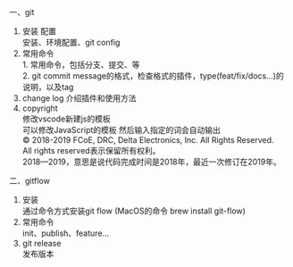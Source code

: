 一、git
  1. 安装 配置<br>
    安装、环境配置、git config<br>
  2. 常用命令<br>
    1. 常用命令，包括分支、提交、等<br>
    2. git commit message的格式，检查格式的插件，type(feat/fix/docs...)的说明，以及tag<br>
  3. change log
    介绍插件和使用方法<br>
  4. copyright<br>
    修改vscode新建js的模板<br>
    可以修改JavaScript的模板 然后输入指定的词会自动输出<br>
    © 2018-2019 FCoE, DRC, Delta Electronics, Inc. All Rights Reserved.<br>
    All rights reserved表示保留所有权利。<br>
    2018—2019，意思是说代码完成时间是2018年，最近一次修订在2019年。<br>

二、gitflow
  1. 安装<br>
    通过命令方式安装git flow    (MacOS的命令  brew install git-flow)
  2. 常用命令<br>
    init、publish、feature...
  3. git release<br>
    发布版本
  
